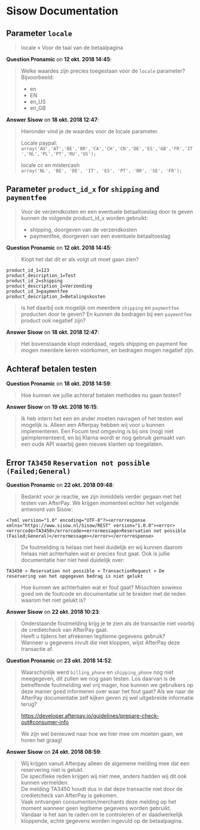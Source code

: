 # Sisow Documentation

## Parameter `locale`

> locale » Voor de taal van de betaalpagina

**Question Pronamic** on **12 okt. 2018 14:45**:

> Welke waardes zijn precies toegestaan voor de `locale` parameter? Bijvoorbeeld:
> 
> - en
> - EN
> - en_US
> - en_GB

**Answer Sisow** on **18 okt. 2018 12:47**:

> Hieronder vind je de waardes voor de locale parameter.
> 
> Locale paypal:  
> `array('AU','AT','BE','BR','CA','CH','CN','DE','ES','GB','FR','IT','NL','PL','PT','RU','US');`
> 
> locale cc en mistercash  
> `array('NL', 'BE', 'DE', 'IT', 'ES', 'PT', 'BR', 'SE', 'FR');`

## Parameter `product_id_x` for `shipping` and `paymentfee`

> Voor de verzendkosten en een eventuele betaaltoeslag door te geven kunnen de volgende product_id_x worden gebruikt:
> - shipping, doorgeven van de verzendkosten
> - paymentfee, doorgeven van een eventuele betaaltoeslag

**Question Pronamic** on **12 okt. 2018 14:45**:

> Klopt het dat dit er als volgt uit moet gaan zien?

```
product_id_1=123
product_description_1=Test
product_id_2=shipping
product_description_2=Verzending
product_id_3=paymentfee
product_description_3=Betalingskosten
```

> Is het daarbij ook mogelijk om meerdere `shipping` en `paymentfee` producten door te geven? En kunnen de bedragen bij een `paymentfee` product ook negatief zijn?

**Answer Sisow** on **18 okt. 2018 12:47**:

> Het bovenstaande klopt inderdaad, regels shipping en payment fee mogen meerdere keren voorkomen, en bedragen mogen negatief zijn.

## Achteraf betalen testen

**Question Pronamic** on **18 okt. 2018 14:59**:

> Hoe kunnen we jullie achteraf betalen methodes nu gaan testen?

**Answer Sisow** on **19 okt. 2018 16:15**:

> Ik heb intern het een en ander moeten navragen of het testen wel mogelijk is.
> Alleen een Afterpay hebben wij voor u kunnen implementeren.
> Een Focum test omgeving is bij ons (nog) niet geïmplementeerd, en bij Klarna wordt er nog gebruik gemaakt van een oude API waarbij geen nieuwe klanten op toegelaten.

## Error `TA3450` `Reservation not possible (Failed;General)`

**Question Pronamic** on **22 okt. 2018 09:48**:

> Bedankt voor je reactie, we zijn inmiddels verder gegaan met het testen van AfterPay. We krijgen momenteel echter het volgende antwoord van Sisow:

```
<?xml version="1.0" encoding="UTF-8"?><errorresponse xmlns="https://www.sisow.nl/Sisow/REST" version="1.0.0"><error><errorcode>TA3450</errorcode><errormessage>Reservation not possible (Failed;General)</errormessage></error></errorresponse>
```

> De foutmelding is helaas niet heel duidelijk en wij kunnen daarom helaas niet achterhalen wat er precies fout gaat. Ook is jullie documentatie hier niet heel duidelijk over:

```
TA3450 » Reservation not possible » TransactionRequest » De reservering van het opgegeven bedrag is niet gelukt
```

> Hoe kunnen we achterhalen wat er fout gaat? Misschien sowieso goed om de foutcode en documentatie uit te breiden met de reden waarom het niet gelukt is?

**Answer Sisow** on **22 okt. 2018 10:23**:

> Onderstaande foutmelding krijg je te zien als de transactie niet voorbij de credietcheck van AfterPay gaat.  
> Heeft u tijdens het afrekenen legitieme gegevens gebruik?  
> Wanneer u gegevens invult die niet kloppen, wijst AfterPay deze transactie af.  

**Question Pronamic** on **23 okt. 2018 14:52**:

> Waarschijnlijk werd `billing_phone` en `shipping_phone` nog niet meegegeven, dit zullen we nog gaan testen. Los daarvan is de betreffende foutmelding wel vrij mager, hoe kunnen we gebruikers op deze manier goed informeren over waar het fout gaat? Als we naar de AfterPay documentatie zelf kijken geven zij wel uitgebreide informatie terug? 
> 
> https://developer.afterpay.io/guidelines/prepare-check-out#consumer-info
> 
> We zijn wel benieuwd naar hoe we hier mee om moeten gaan, we horen het graag!

**Answer Sisow** on **24 okt. 2018 08:59**:

> Wij krijgen vanuit Afterpay alleen de algemene melding mee dat een reservering niet is gelukt.  
> De specifieke reden krijgen wij niet mee, anders hadden wij dit ook kunnen vermelden.  
> De melding TA3450 houdt dus in dat deze transactie niet door de credietcheck van AfterPay is gekomen.  
> Vaak ontvangen consumenten/merchants deze melding op het moment wanneer geen legitieme gegevens worden gebruikt.  
> Vandaar is het aan te raden om te controleren of er daadwerkelijk kloppende, echte gegevens worden ingevuld op de betaalpagina.
